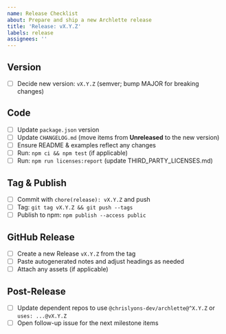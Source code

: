 ```yaml
---
name: Release Checklist
about: Prepare and ship a new Archlette release
title: 'Release: vX.Y.Z'
labels: release
assignees: ''
---
```


## Version

- [ ] Decide new version: `vX.Y.Z` (semver; bump MAJOR for breaking changes)

## Code

- [ ] Update `package.json` version
- [ ] Update `CHANGELOG.md` (move items from **Unreleased** to the new version)
- [ ] Ensure README & examples reflect any changes
- [ ] Run: `npm ci && npm test` (if applicable)
- [ ] Run: `npm run licenses:report` (update THIRD_PARTY_LICENSES.md)

## Tag & Publish

- [ ] Commit with `chore(release): vX.Y.Z` and push
- [ ] Tag: `git tag vX.Y.Z && git push --tags`
- [ ] Publish to npm: `npm publish --access public`

## GitHub Release

- [ ] Create a new Release `vX.Y.Z` from the tag
- [ ] Paste autogenerated notes and adjust headings as needed
- [ ] Attach any assets (if applicable)

## Post-Release

- [ ] Update dependent repos to use `@chrislyons-dev/archlette@^X.Y.Z` or `uses: ...@vX.Y.Z`
- [ ] Open follow-up issue for the next milestone items
